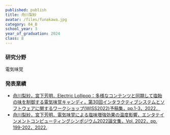 ```yaml
---
published: publish
title: 舟川梨紗
avatar: /files/funakawa.jpg
category: 04_B
school_year: 3
year_of_graduation: 2024
class: 8
---
```

### **研究分野**

電気味覚

### **発表業績**

* [舟川梨紗，宮下芳明．Electric Lollipop：多様なコンテンツと同期して塩飴の味を制御する電気味覚キャンディ，第30回インタラクティブシステムとソフトウェアに関するワークショップ(WISS2022)予稿集，pp.1-3，2022．](https://research.miyashita.com/papers/D270)
* [舟川梨紗，宮下芳明．電気味覚による塩味増強効果の温度影響，エンタテインメントコンピューティングシンポジウム2022論文集，Vol. 2022，pp. 199-202，2022.](https://research.miyashita.com/papers/D254)